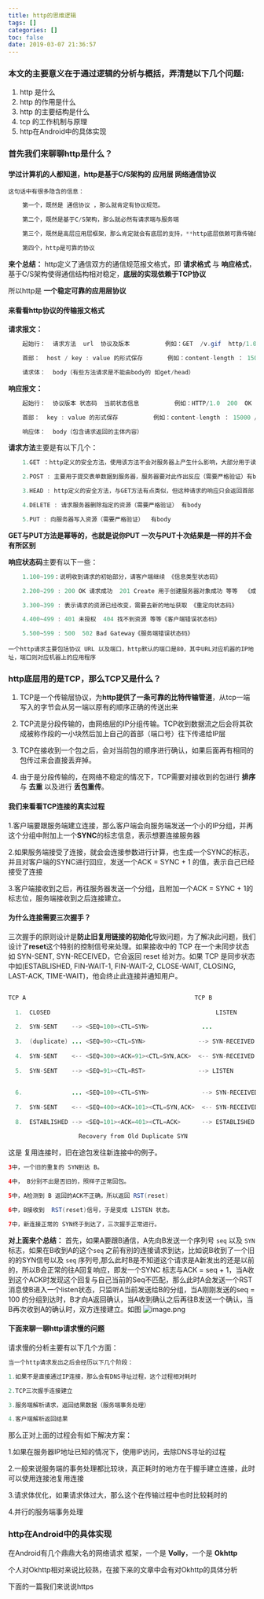 ```yaml
---
title: http的思维逻辑
tags: []
categories: []
toc: false
date: 2019-03-07 21:36:57
---
```


### 本文的主要意义在于通过逻辑的分析与概括，弄清楚以下几个问题:
1. http 是什么
2. http 的作用是什么
3. http 的主要结构是什么
4. tcp 的工作机制与原理
5. http在Android中的具体实现


### 首先我们来聊聊http是什么？

#### 学过计算机的人都知道，http是基于C/S架构的 应用层 网络通信协议
<!--more-->
```	java
这句话中有很多隐含的信息：

	第一个，既然是 通信协议 ，那么就肯定有协议规范。

	第二个，既然是基于C/S架构，那么就必然有请求端与服务端

	第三个，既然是高层应用层框架，那么肯定就会有底层的支持，**http底层依赖可靠传输的TCP协议**

	第四个，http是可靠的协议

```

**来个总结：** http定义了通信双方的通信规范报文格式，即 **请求格式** 与  **响应格式**，基于C/S架构使得通信结构相对稳定，**底层的实现依赖于TCP协议**

所以http是 **一个稳定可靠的应用层协议**




#### 来看看http协议的传输报文格式


**请求报文：**

```java
	起始行：  请求方法  url  协议及版本  		例如：GET  /v.gif  http/1.0

	首部：	 host / key : value 的形式保存		例如：content-length ： 15000 / content-type ： image/gif等等

	请求体：  body（有些方法请求是不能由body的 如get/head）
```

**响应报文：**

```java
	起始行：  协议版本 状态码  当前状态信息  		例如：HTTP/1.0  200  OK

	首部：	 key : value 的形式保存			例如：content-length ： 15000 / content-type ： image/gif等等

	响应体：  body（包含请求返回的主体内容）
```

**请求方法**主要是有以下几个：

```java
	1.GET ：http定义的安全方法，使用该方法不会对服务器上产生什么影响，大部分用于读取服务器数据   没有body

	2.POST : 主要用于提交表单数据到服务器，服务器要对此作出反应（需要严格验证）有body

	3.HEAD : http定义的安全方法，与GET方法有点类似，但这种请求的响应只会返回首部 可用于对资源进行检查  没有body

	4.DELETE : 请求服务器删除指定的资源（需要严格验证） 有body

	5.PUT : 向服务器写入资源（需要严格验证）  有body
```
**GET与PUT方法是幂等的，也就是说你PUT 一次与PUT十次结果是一样的并不会有所区别**

**响应状态码**主要有以下一些：

```java
	1.100~199：说明收到请求的初始部分，请客户端继续 《信息类型状态码》

	2.200~299 : 200 OK 请求成功  201 Create 用于创建服务器对象成功 等等  《成功类型状态码》

	3.300~399 : 表示请求的资源已经改变，需要去新的地址获取 《重定向状态码》

	4.400~499 : 401 未授权  404 找不到资源 等等《客户端错误状态码》

	5.500~599 : 500  502 Bad Gateway《服务端错误状态码》
```

`一个http请求主要包括协议 URL 以及端口，http默认的端口是80，其中URL对应机器的IP地址，端口则对应机器上的应用程序`

### http底层用的是TCP，那么TCP又是什么？

1. TCP是一个传输层协议，为**http提供了一条可靠的比特传输管道**，从tcp一端写入的字节会从另一端以原有的顺序正确的传送出来

2. TCP流是分段传输的，由网络层的IP分组传输。TCP收到数据流之后会将其砍成被称作段的一小块然后加上自己的首部（端口号）往下传递给IP层

3. TCP在接收到一个包之后，会对当前包的顺序进行确认，如果后面再有相同的包传过来会直接丢弃掉。

4. 由于是分段传输的，在网络不稳定的情况下，TCP需要对接收到的包进行 **排序** 与 **去重** 以及进行 **丢包重传**。	

#### 我们来看看TCP连接的真实过程

1.客户端要跟服务端建立连接，那么客户端会向服务端发送一个小的IP分组，并再这个分组中附加上一个**SYNC**的标志信息，表示想要连接服务器

2.如果服务端接受了连接，就会会连接参数进行计算，也生成一个SYNC的标志，并且对客户端的SYNC进行回应，发送一个ACK = SYNC + 1 的值，表示自己已经接受了连接

3.客户端接收到之后，再往服务器发送一个分组，且附加一个ACK = SYNC + 1的标志位，服务端接收到之后连接建立。

#### 为什么连接需要三次握手？

三次握手的原则设计是**防止旧复用链接的初始化**导致问题，为了解决此问题，我们设计了**reset**这个特别的控制信号来处理。如果接收中的 TCP 在一个未同步状态如 SYN-SENT, SYN-RECEIVED，它会返回 reset 给对方。如果 TCP 是同步状态中如(ESTABLISHED, FIN-WAIT-1, FIN-WAIT-2, CLOSE-WAIT, CLOSING, LAST-ACK, TIME-WAIT)，他会终止此连接并通知用户。

```java

TCP A                                                TCP B
​
  1.  CLOSED                                               LISTEN
​
  2.  SYN-SENT    --> <SEQ=100><CTL=SYN>               ...
​
  3.  (duplicate) ... <SEQ=90><CTL=SYN>               --> SYN-RECEIVED
​
  4.  SYN-SENT    <-- <SEQ=300><ACK=91><CTL=SYN,ACK>  <-- SYN-RECEIVED
​
  5.  SYN-SENT    --> <SEQ=91><CTL=RST>               --> LISTEN
  
​
  6.              ... <SEQ=100><CTL=SYN>               --> SYN-RECEIVED
​
  7.  SYN-SENT    <-- <SEQ=400><ACK=101><CTL=SYN,ACK>  <-- SYN-RECEIVED
​
  8.  ESTABLISHED --> <SEQ=101><ACK=401><CTL=ACK>      --> ESTABLISHED
​
                    Recovery from Old Duplicate SYN
```

这是 复用连接时，旧在途包发往新连接中的例子。

```java
3中，一个旧的重复的 SYN到达 B。

4中， B分别不出是否旧的，照样子正常回包。

5中，A检测到 B 返回的ACK不正确，所以返回 RST(reset)

6中，B接收到  RST(reset)信号，于是变成 LISTEN 状态。

7中，新连接正常的 SYN终于到达了，三次握手正常进行。

```
**对上面来个总结：** 首先，如果A要跟B通信，A先向B发送一个序列号 `seq` 以及 `SYN` 标志，如果在B收到A的这个`seq` 之前有别的连接请求到达，比如说B收到了一个旧的的SYN信号以及 `seq` 序列号,那么此时B是不知道这个请求是A新发出的还是以前的，所以B会正常的往A回复响应，即发一个SYNC 标志与ACK = seq + 1，当A收到这个ACK时发现这个回复与自己当前的Seq不匹配，那么此时A会发送一个RST消息使B进入一个listen状态，只监听A当前发送给B的分组，当A刚刚发送的seq = 100 的分组到达时，B才向A返回确认，当A收到确认之后再往B发送一个确认，当B再次收到A的确认时，双方连接建立。如图
![image.png](/images/2019/03/08/1ff41a20-4149-11e9-a650-ffecf938c9ad.png)


#### 下面来聊一聊http请求慢的问题

请求慢的分析主要有以下几个方面：

```java
当一个http请求发出之后会经历以下几个阶段：

1.如果不是直接通过IP连接，那么会有DNS寻址过程，这个过程相对耗时

2.TCP三次握手连接建立

3.服务端解析请求，返回结果数据（服务端事务处理）

4.客户端解析返回结果

```

那么正对上面的过程会有如下解决方案：

1.如果在服务器IP地址已知的情况下，使用IP访问，去除DNS寻址的过程

2.一般来说服务端的事务处理都比较块，真正耗时的地方在于握手建立连接，此时可以使用连接池复用连接

3.请求体优化，如果请求体过大，那么这个在传输过程中也时比较耗时的

4.并行的服务端事务处理

### http在Android中的具体实现

在Android有几个鼎鼎大名的网络请求 框架，一个是 **Volly**，一个是 **Okhttp**

个人对Okhttp相对来说比较熟，在接下来的文章中会有对Okhttp的具体分析


下面的一篇我们来说说https